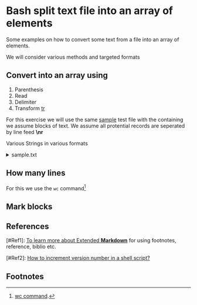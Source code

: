 # Bash split text file into an array of elements


Some examples on how to convert some text from a file into an array of elements.

We will consider various methods and targeted formats

## Convert into an array using
1. Parenthesis
1. Read
1. Delimiter
1. Transform [tr](https://linuxhint.com/bash_tr_command/)

For this exercise we will use the same [sample](sample.txt) test file
with the containing we assume blocks of text.
We assume all protential records are seperated by line feed __\nr__

Various Strings in various formats
<details>
<summary>sample.txt</summary>

```
Unorganised Address book
========== ========= =========== =========
Joe Bloggs 23 123 Pencil town, Georgia.
Jane doe, 34, Awkward pillar St., Paris
Paul John Paul, Vatican terrace	Via Ruel 	Rome.
========== ========= =========== =========

Sample items with various Directory paths
20M	/home/John/Development/GITHUB/Johnny/pizza/node_modules
12M	/home/John/Development/web/bootstrap1/node_modules
82M	/home/John/Development/web/11ty/01-base/node_modules
150M	/home/Jane/Development/web/my-test-package (0.1.2)/node_modules
125M	/home/John/Development/web/11ty/eleventy-sample/node_modules

A mixed table  
Date       Description       Price     tax     INstock
24.5.22    Bucket            $ 13.00    1.1      Y
19/5/2022  Brush             $3.00      0.78     Yes
25 May 21  Cloth             $0.99      0.18     Yes
23 June    Soap              $1         0.02     No

```
</div>
</details>


## How many lines

For this we use the ```wc``` command[^1]



## Mark blocks

## References
[#Ref1]: [To learn more about Extended **Markdown**](https://wordpress.com/support/markdown-quick-reference/) for using footnotes, reference, biblio etc.

[#Ref2]: [How to increment version number in a shell script?](https://stackoverflow.com/questions/8653126/how-to-increment-version-number-in-a-shell-script)

## Footnotes
[^1]: [wc command](https://linuxize.com/post/linux-wc-command/).
